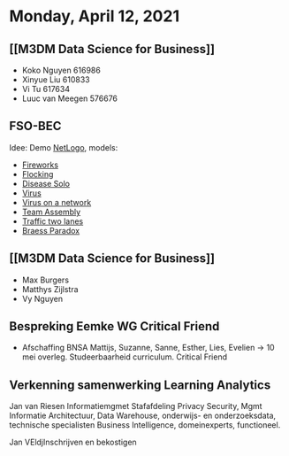# Monday, April 12, 2021

## [[M3DM Data Science for Business]] 
* Koko Nguyen 616986
* Xinyue Liu 610833
* Vi Tu 617634
* Luuc van Meegen 576676

## FSO-BEC 
Idee: Demo [NetLogo](http://www.netlogoweb.org/), models:

  * [Fireworks](http://www.netlogoweb.org/launch#http://www.netlogoweb.org/assets/modelslib/Sample%20Models/Art/Fireworks.nlogo)
  * [Flocking](http://www.netlogoweb.org/launch#http://www.netlogoweb.org/assets/modelslib/Sample%20Models/Biology/Flocking.nlogo)
  * [Disease Solo](http://www.netlogoweb.org/launch#http://www.netlogoweb.org/assets/modelslib/Sample%20Models/Biology/Disease%20Solo.nlogo)
  * [Virus](http://www.netlogoweb.org/launch#http://www.netlogoweb.org/assets/modelslib/Sample%20Models/Biology/Virus.nlogo)
  * [Virus on a network](http://www.netlogoweb.org/launch#http://www.netlogoweb.org/assets/modelslib/Sample%20Models/Networks/Virus%20on%20a%20Network.nlogo)
  * [Team Assembly](http://www.netlogoweb.org/launch#http://www.netlogoweb.org/assets/modelslib/Sample%20Models/Networks/Team%20Assembly.nlogo)
  * [Traffic two lanes](http://www.netlogoweb.org/launch#http://www.netlogoweb.org/assets/modelslib/Sample%20Models/Social%20Science/Traffic%202%20Lanes.nlogo)
  * [Braess Paradox]()

## [[M3DM Data Science for Business]]

* Max Burgers
* Matthys Zijlstra
* Vy Nguyen

## Bespreking Eemke WG Critical Friend

* Afschaffing BNSA Mattijs, Suzanne, Sanne, Esther, Lies, Evelien -> 10 mei overleg. Studeerbaarheid curriculum. Critical Friend

## Verkenning samenwerking Learning Analytics

Jan van Riesen Informatiemgmet Stafafdeling Privacy Security, Mgmt Informatie Architectuur, Data Warehouse, onderwijs- en onderzoeksdata, technische specialisten Business Intelligence, domeinexperts, functioneel.

Jan VEldjInschrijven en bekostigen